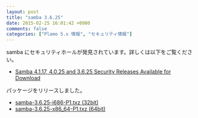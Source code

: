 ```yaml
---
layout: post
title: "samba 3.6.25"
date: 2015-02-25 16:01:42 +0900
comments: false
categories: ["Plamo 5.x 情報", "セキュリティ情報"]
---
```

samba にセキュリティホールが発見されています。詳しくは以下をご覧ください。

* [Samba 4.1.17, 4.0.25 and 3.6.25 Security Releases Available for Download](https://www.samba.org/samba/latest_news.html#4.1.17)

パッケージをリリースしました。

* [samba-3.6.25-i686-P1.txz (32bit)](ftp://plamo.linet.gr.jp/pub/Plamo-5.x/x86/plamo/05_ext/network2.txz/samba-3.6.25-i686-P1.txz)
* [samba-3.6.25-x86_64-P1.txz (64bit)](ftp://plamo.linet.gr.jp/pub/Plamo-5.x/x86_64/plamo/05_ext/network2.txz/samba-3.6.25-x86_64-P1.txz)
